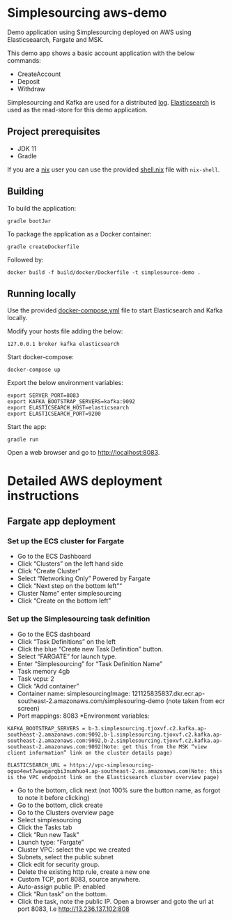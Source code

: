# Simplesourcing aws-demo
Demo application using Simplesourcing deployed on AWS using Elasticseaarch, Fargate and MSK.

This demo app shows a basic account application with the below commands:
* CreateAccount
* Deposit
* Withdraw

Simplesourcing and Kafka are used for a distributed [log](https://engineering.linkedin.com/distributed-systems/log-what-every-software-engineer-should-know-about-real-time-datas-unifying). [Elasticsearch](https://www.elastic.co/) is used as the read-store for this demo application.


## Project prerequisites
* JDK 11
* Gradle

If you are a [nix](https://nixos.org/nix/) user you can use the provided [shell.nix](shell.nix) file with `nix-shell`.

## Building
To build the application:

```
gradle bootJar
```

To package the application as a Docker container:

```
gradle createDockerfile
```

Followed by:
```
docker build -f build/docker/Dockerfile -t simplesource-demo .
```

## Running locally
Use the provided [docker-compose.yml](docker-compose.yml) file to start Elasticsearch and Kafka locally.

Modify your hosts file adding the below:

```
127.0.0.1 broker kafka elasticsearch
```

Start docker-compose:

```
docker-compose up
```

Export the below environment variables:

```
export SERVER_PORT=8083
export KAFKA_BOOTSTRAP_SERVERS=kafka:9092
export ELASTICSEARCH_HOST=elasticsearch
export ELASTICSEARCH_PORT=9200
```

Start the app:
```
gradle run
```

Open a web browser and go to [http://localhost:8083](http://localhost:8083).

# Detailed AWS deployment instructions

## Fargate app deployment

### Set up the ECS cluster for Fargate
* Go to the ECS Dashboard
* Click “Clusters” on the left hand side
* Click “Create Cluster”
* Select “Networking Only” Powered by Fargate
* Click “Next step on the bottom left”“
* Cluster Name” enter simplesourcing
* Click “Create on the bottom left”
### Set up the Simplesourcing task definition
* Go to the ECS dashboard
* Click “Task Definitions” on the left
* Click the blue “Create new Task Definition” button.
* Select “FARGATE” for launch type.
* Enter “Simplesourcing” for “Task Definition Name”
* Task memory 4gb
* Task vcpu: 2
* Click “Add container”
* Container name: simplesourcingImage: 121125835837.dkr.ecr.ap-southeast-2.amazonaws.com/simplesouring-demo (note taken from ecr screen)
* Port mappings: 8083
*Environment variables:
```
KAFKA_BOOTSTRAP_SERVERS = b-3.simplesourcing.tjoxvf.c2.kafka.ap-southeast-2.amazonaws.com:9092,b-1.simplesourcing.tjoxvf.c2.kafka.ap-southeast-2.amazonaws.com:9092,b-2.simplesourcing.tjoxvf.c2.kafka.ap-southeast-2.amazonaws.com:9092(Note: get this from the MSK “view client information” link on the cluster details page)

ELASTICSEARCH_URL = https://vpc-simplesourcing-oguo4ewt7wawgarqbi3numhuo4.ap-southeast-2.es.amazonaws.com(Note: this is the VPC endpoint link on the Elasticsearch cluster overview page)
```

* Go to the bottom, click next (not 100% sure the button name, as forgot to note it before clicking)
* Go to the bottom, click create
* Go to the Clusters overview page
* Select simplesourcing
* Click the Tasks tab
* Click “Run new Task”
* Launch type: “Fargate”
* Cluster VPC: select the vpc we created
* Subnets, select the public subnet
* Click edit for security group.
* Delete the existing http rule, create a new one
* Custom TCP, port 8083, source anywhere.
* Auto-assign public IP: enabled
* Click “Run task” on the bottom.
* Click the task, note the public IP. Open a browser and goto the url at port 8083, I.e http://13.236.137.102:808
